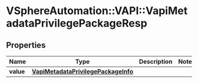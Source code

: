 # VSphereAutomation::VAPI::VapiMetadataPrivilegePackageResp

## Properties
Name | Type | Description | Notes
------------ | ------------- | ------------- | -------------
**value** | [**VapiMetadataPrivilegePackageInfo**](VapiMetadataPrivilegePackageInfo.md) |  | 


